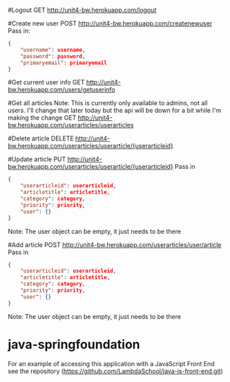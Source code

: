 #Logout
GET 
http://unit4-bw.herokuapp.com/logout

#Create new user
POST 
http://unit4-bw.herokuapp.com/createnewuser
Pass in:
```json
{
    "username": username,
    "password": password,
    "primaryemail": primaryemail
}
```


#Get current user info
GET 
http://unit4-bw.herokuapp.com/users/getuserinfo

#Get all articles
Note: This is currently only available to admins, not all users. I'll change that later 
today but the api will be down for a bit while I'm making the change
GET
http://unit4-bw.herokuapp.com/userarticles/userarticles

#Delete article
DELETE
http://unit4-bw.herokuapp.com/userarticles/userarticle/{userarticleid}

#Update article
PUT
http://unit4-bw.herokuapp.com/userarticles/userarticle/{userarticleid}
Pass in
```json
{
    "userarticleid": userarticleid,
    "articletitle": articletitle,
    "category": category,
    "priority": priority,
    "user": {}
}
```
Note: The user object can be empty, it just needs to be there

#Add article
POST
http://unit4-bw.herokuapp.com/userarticles/user/article
Pass in
```json
{
    "userarticleid": userarticleid,
    "articletitle": articletitle,
    "category": category,
    "priority": priority,
    "user": {}
}
```
Note: The user object can be empty, it just needs to be there

# java-springfoundation

For an example of accessing this application with a JavaScript Front End see the repository (https://github.com/LambdaSchool/java-js-front-end.git)
